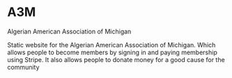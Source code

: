# A3M
Algerian American Association of Michigan

Static website for the Algerian American Association of Michigan.
Which allows people to become members by signing in and paying membership using Stripe.
It also allows people to donate money for a good cause for the community
